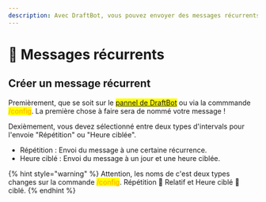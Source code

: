 ```yaml
---
description: Avec DraftBot, vous pouvez envoyer des messages récurrents avec quelques fonctionnalités intéressantes !
---
```


# 🔔 Messages récurrents

## Créer un message récurrent

Premièrement, que se soit sur le <mark style="color:blue;">[pannel de DraftBot](https://www.draftbot.fr/dashboard/)</mark> ou via la commmande <mark style="color:orange;">/config</mark>. La première chose à faire sera de nommé votre message !

Dexièmement, vous devez sélectionné entre deux types d'intervals pour l'envoie "Répétition" ou "Heure ciblée".
- Répétition : Envoi du message à une certaine récurrence.
- Heure ciblé : Envoi du message à un jour et une heure ciblée.

{% hint style="warning" %}
Attention, les noms de c'est deux types changes sur la commande <mark style="color:orange;">/config</mark>. Répétition 🟰 Relatif et Heure ciblé 🟰 ciblé.
{% endhint %}